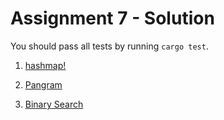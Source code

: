 # Assignment 7 - Solution

You should pass all tests by running `cargo test`.

1. [hashmap!](./prob1)

2. [Pangram](./prob2)

3. [Binary Search](./prob3)
